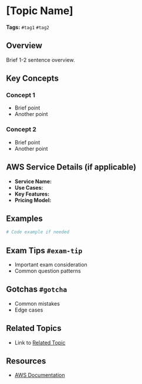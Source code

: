 # [Topic Name]

**Tags:** `#tag1` `#tag2`

## Overview
Brief 1-2 sentence overview.

## Key Concepts

### Concept 1
- Brief point
- Another point

### Concept 2
- Brief point
- Another point

## AWS Service Details (if applicable)
- **Service Name:**
- **Use Cases:**
- **Key Features:**
- **Pricing Model:**

## Examples

```python
# Code example if needed
```

## Exam Tips `#exam-tip`
- Important exam consideration
- Common question patterns

## Gotchas `#gotcha`
- Common mistakes
- Edge cases

## Related Topics
- Link to [Related Topic](./related-topic.md)

## Resources
- [AWS Documentation](URL)
